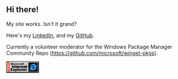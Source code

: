 ## Hi there!

My site works. Isn't it grand?

Here's my [LinkedIn](https://www.linkedin.com/in/easton-pillay-53ba4118a), and my [GitHub](https://github.com/jedieaston).

Currently a volunteer moderator for the Windows Package Manager Community Repo (https://github.com/microsoft/winget-pkgs).

![the official browser of Corporate America(tm)](ie_logo.gif)
